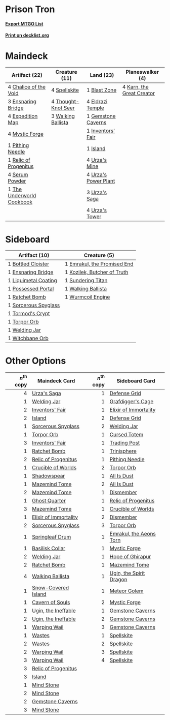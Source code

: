 # Prison Tron

#### [Export MTGO List](../collection/Prison%20Tron/Prison%20Tron.txt)
#### [Print on decklist.org](http://decklist.org/?deckmain=1%09Blast%20Zone%0A4%09Chalice%20of%20the%20Void%0A4%09Eldrazi%20Temple%0A3%09Ensnaring%20Bridge%0A4%09Expedition%20Map%0A1%09Gemstone%20Caverns%0A1%09Inventors'%20Fair%0A1%09Island%0A4%09Karn,%20the%20Great%20Creator%0A4%09Mystic%20Forge%0A1%09Pithing%20Needle%0A1%09Relic%20of%20Progenitus%0A4%09Serum%20Powder%0A4%09Spellskite%0A1%09The%20Underworld%20Cookbook%0A4%09Thought-Knot%20Seer%0A4%09Urza's%20Mine%0A4%09Urza's%20Power%20Plant%0A3%09Urza's%20Saga%0A4%09Urza's%20Tower%0A3%09Walking%20Ballista&deckside=1%09Bottled%20Cloister%0A1%09Emrakul,%20the%20Promised%20End%0A1%09Ensnaring%20Bridge%0A1%09Kozilek,%20Butcher%20of%20Truth%0A1%09Liquimetal%20Coating%0A1%09Possessed%20Portal%0A1%09Ratchet%20Bomb%0A1%09Sorcerous%20Spyglass%0A1%09Sundering%20Titan%0A1%09Tormod's%20Crypt%0A1%09Torpor%20Orb%0A1%09Walking%20Ballista%0A1%09Welding%20Jar%0A1%09Witchbane%20Orb%0A1%09Wurmcoil%20Engine)
# Maindeck

|                                           Artifact (22)                                            |                                        Creature (11)                                         |                                          Land (23)                                          |                                          Planeswalker (4)                                          |
|----------------------------------------------------------------------------------------------------|----------------------------------------------------------------------------------------------|---------------------------------------------------------------------------------------------|----------------------------------------------------------------------------------------------------|
|4 [Chalice of the Void](http://gatherer.wizards.com/Pages/Card/Details.aspx?multiverseid=442211)    |4 [Spellskite](http://gatherer.wizards.com/Pages/Card/Details.aspx?multiverseid=397743)       |1 [Blast Zone](http://gatherer.wizards.com/Pages/Card/Details.aspx?multiverseid=461171)      |4 [Karn, the Great Creator](http://gatherer.wizards.com/Pages/Card/Details.aspx?multiverseid=460928)|
|3 [Ensnaring Bridge](http://gatherer.wizards.com/Pages/Card/Details.aspx?multiverseid=15866)        |4 [Thought-Knot Seer](http://gatherer.wizards.com/Pages/Card/Details.aspx?multiverseid=407519)|4 [Eldrazi Temple](http://gatherer.wizards.com/Pages/Card/Details.aspx?multiverseid=401710)  |                                                                                                    |
|4 [Expedition Map](http://gatherer.wizards.com/Pages/Card/Details.aspx?multiverseid=397742)         |3 [Walking Ballista](http://gatherer.wizards.com/Pages/Card/Details.aspx?multiverseid=423848) |1 [Gemstone Caverns](http://gatherer.wizards.com/Pages/Card/Details.aspx?multiverseid=122094)|                                                                                                    |
|4 [Mystic Forge](http://gatherer.wizards.com/Pages/Card/Details.aspx?multiverseid=466987)           |                                                                                              |1 [Inventors' Fair](http://gatherer.wizards.com/Pages/Card/Details.aspx?multiverseid=417820) |                                                                                                    |
|1 [Pithing Needle](http://gatherer.wizards.com/Pages/Card/Details.aspx?multiverseid=129526)         |                                                                                              |1 [Island](http://gatherer.wizards.com/Pages/Card/Details.aspx?multiverseid=439857)          |                                                                                                    |
|1 [Relic of Progenitus](http://gatherer.wizards.com/Pages/Card/Details.aspx?multiverseid=174824)    |                                                                                              |4 [Urza's Mine](http://gatherer.wizards.com/Pages/Card/Details.aspx?multiverseid=4192)       |                                                                                                    |
|4 [Serum Powder](http://gatherer.wizards.com/Pages/Card/Details.aspx?multiverseid=48920)            |                                                                                              |4 [Urza's Power Plant](http://gatherer.wizards.com/Pages/Card/Details.aspx?multiverseid=4193)|                                                                                                    |
|1 [The Underworld Cookbook](http://gatherer.wizards.com/Pages/Card/Details.aspx?multiverseid=522316)|                                                                                              |3 [Urza's Saga](http://gatherer.wizards.com/Pages/Card/Details.aspx?multiverseid=522335)     |                                                                                                    |
|                                                                                                    |                                                                                              |4 [Urza's Tower](http://gatherer.wizards.com/Pages/Card/Details.aspx?multiverseid=4194)      |                                                                                                    |


# Sideboard

|                                         Artifact (10)                                         |                                             Creature (5)                                             |
|-----------------------------------------------------------------------------------------------|------------------------------------------------------------------------------------------------------|
|1 [Bottled Cloister](http://gatherer.wizards.com/Pages/Card/Details.aspx?multiverseid=89018)   |1 [Emrakul, the Promised End](http://gatherer.wizards.com/Pages/Card/Details.aspx?multiverseid=414295)|
|1 [Ensnaring Bridge](http://gatherer.wizards.com/Pages/Card/Details.aspx?multiverseid=15866)   |1 [Kozilek, Butcher of Truth](http://gatherer.wizards.com/Pages/Card/Details.aspx?multiverseid=397668)|
|1 [Liquimetal Coating](http://gatherer.wizards.com/Pages/Card/Details.aspx?multiverseid=389578)|1 [Sundering Titan](http://gatherer.wizards.com/Pages/Card/Details.aspx?multiverseid=442222)          |
|1 [Possessed Portal](http://gatherer.wizards.com/Pages/Card/Details.aspx?multiverseid=50119)   |1 [Walking Ballista](http://gatherer.wizards.com/Pages/Card/Details.aspx?multiverseid=423848)         |
|1 [Ratchet Bomb](http://gatherer.wizards.com/Pages/Card/Details.aspx?multiverseid=370623)      |1 [Wurmcoil Engine](http://gatherer.wizards.com/Pages/Card/Details.aspx?multiverseid=389756)          |
|1 [Sorcerous Spyglass](http://gatherer.wizards.com/Pages/Card/Details.aspx?multiverseid=435407)|                                                                                                      |
|1 [Tormod's Crypt](http://gatherer.wizards.com/Pages/Card/Details.aspx?multiverseid=389723)    |                                                                                                      |
|1 [Torpor Orb](http://gatherer.wizards.com/Pages/Card/Details.aspx?multiverseid=233069)        |                                                                                                      |
|1 [Welding Jar](http://gatherer.wizards.com/Pages/Card/Details.aspx?multiverseid=48328)        |                                                                                                      |
|1 [Witchbane Orb](http://gatherer.wizards.com/Pages/Card/Details.aspx?multiverseid=233240)     |                                                                                                      |


# Other Options

|*n*<sup>th</sup> copy|                                         Maindeck Card                                          |*n*<sup>th</sup> copy|                                          Sideboard Card                                          |
|--------------------:|------------------------------------------------------------------------------------------------|--------------------:|--------------------------------------------------------------------------------------------------|
|                    4|[Urza's Saga](http://gatherer.wizards.com/Pages/Card/Details.aspx?multiverseid=522335)          |                    1|[Defense Grid](http://gatherer.wizards.com/Pages/Card/Details.aspx?multiverseid=45481)            |
|                    1|[Welding Jar](http://gatherer.wizards.com/Pages/Card/Details.aspx?multiverseid=48328)           |                    1|[Grafdigger's Cage](http://gatherer.wizards.com/Pages/Card/Details.aspx?multiverseid=278452)      |
|                    2|[Inventors' Fair](http://gatherer.wizards.com/Pages/Card/Details.aspx?multiverseid=417820)      |                    1|[Elixir of Immortality](http://gatherer.wizards.com/Pages/Card/Details.aspx?multiverseid=222711)  |
|                    2|[Island](http://gatherer.wizards.com/Pages/Card/Details.aspx?multiverseid=439857)               |                    2|[Defense Grid](http://gatherer.wizards.com/Pages/Card/Details.aspx?multiverseid=45481)            |
|                    1|[Sorcerous Spyglass](http://gatherer.wizards.com/Pages/Card/Details.aspx?multiverseid=435407)   |                    2|[Welding Jar](http://gatherer.wizards.com/Pages/Card/Details.aspx?multiverseid=48328)             |
|                    1|[Torpor Orb](http://gatherer.wizards.com/Pages/Card/Details.aspx?multiverseid=233069)           |                    1|[Cursed Totem](http://gatherer.wizards.com/Pages/Card/Details.aspx?multiverseid=15404)            |
|                    3|[Inventors' Fair](http://gatherer.wizards.com/Pages/Card/Details.aspx?multiverseid=417820)      |                    1|[Trading Post](http://gatherer.wizards.com/Pages/Card/Details.aspx?multiverseid=389725)           |
|                    1|[Ratchet Bomb](http://gatherer.wizards.com/Pages/Card/Details.aspx?multiverseid=370623)         |                    1|[Trinisphere](http://gatherer.wizards.com/Pages/Card/Details.aspx?multiverseid=43545)             |
|                    2|[Relic of Progenitus](http://gatherer.wizards.com/Pages/Card/Details.aspx?multiverseid=174824)  |                    1|[Pithing Needle](http://gatherer.wizards.com/Pages/Card/Details.aspx?multiverseid=129526)         |
|                    1|[Crucible of Worlds](http://gatherer.wizards.com/Pages/Card/Details.aspx?multiverseid=129480)   |                    2|[Torpor Orb](http://gatherer.wizards.com/Pages/Card/Details.aspx?multiverseid=233069)             |
|                    1|[Shadowspear](http://gatherer.wizards.com/Pages/Card/Details.aspx?multiverseid=476487)          |                    1|[All Is Dust](http://gatherer.wizards.com/Pages/Card/Details.aspx?multiverseid=397750)            |
|                    1|[Mazemind Tome](http://gatherer.wizards.com/Pages/Card/Details.aspx?multiverseid=485555)        |                    2|[All Is Dust](http://gatherer.wizards.com/Pages/Card/Details.aspx?multiverseid=397750)            |
|                    2|[Mazemind Tome](http://gatherer.wizards.com/Pages/Card/Details.aspx?multiverseid=485555)        |                    1|[Dismember](http://gatherer.wizards.com/Pages/Card/Details.aspx?multiverseid=382182)              |
|                    1|[Ghost Quarter](http://gatherer.wizards.com/Pages/Card/Details.aspx?multiverseid=389534)        |                    1|[Relic of Progenitus](http://gatherer.wizards.com/Pages/Card/Details.aspx?multiverseid=174824)    |
|                    3|[Mazemind Tome](http://gatherer.wizards.com/Pages/Card/Details.aspx?multiverseid=485555)        |                    1|[Crucible of Worlds](http://gatherer.wizards.com/Pages/Card/Details.aspx?multiverseid=129480)     |
|                    1|[Elixir of Immortality](http://gatherer.wizards.com/Pages/Card/Details.aspx?multiverseid=222711)|                    2|[Dismember](http://gatherer.wizards.com/Pages/Card/Details.aspx?multiverseid=382182)              |
|                    2|[Sorcerous Spyglass](http://gatherer.wizards.com/Pages/Card/Details.aspx?multiverseid=435407)   |                    3|[Torpor Orb](http://gatherer.wizards.com/Pages/Card/Details.aspx?multiverseid=233069)             |
|                    1|[Springleaf Drum](http://gatherer.wizards.com/Pages/Card/Details.aspx?multiverseid=378534)      |                    1|[Emrakul, the Aeons Torn](http://gatherer.wizards.com/Pages/Card/Details.aspx?multiverseid=397905)|
|                    1|[Basilisk Collar](http://gatherer.wizards.com/Pages/Card/Details.aspx?multiverseid=426041)      |                    1|[Mystic Forge](http://gatherer.wizards.com/Pages/Card/Details.aspx?multiverseid=466987)           |
|                    2|[Welding Jar](http://gatherer.wizards.com/Pages/Card/Details.aspx?multiverseid=48328)           |                    1|[Hope of Ghirapur](http://gatherer.wizards.com/Pages/Card/Details.aspx?multiverseid=423821)       |
|                    2|[Ratchet Bomb](http://gatherer.wizards.com/Pages/Card/Details.aspx?multiverseid=370623)         |                    1|[Mazemind Tome](http://gatherer.wizards.com/Pages/Card/Details.aspx?multiverseid=485555)          |
|                    4|[Walking Ballista](http://gatherer.wizards.com/Pages/Card/Details.aspx?multiverseid=423848)     |                    1|[Ugin, the Spirit Dragon](http://gatherer.wizards.com/Pages/Card/Details.aspx?multiverseid=391948)|
|                    1|[Snow-Covered Island](http://gatherer.wizards.com/Pages/Card/Details.aspx?multiverseid=121130)  |                    1|[Meteor Golem](http://gatherer.wizards.com/Pages/Card/Details.aspx?multiverseid=447378)           |
|                    1|[Cavern of Souls](http://gatherer.wizards.com/Pages/Card/Details.aspx?multiverseid=278058)      |                    2|[Mystic Forge](http://gatherer.wizards.com/Pages/Card/Details.aspx?multiverseid=466987)           |
|                    1|[Ugin, the Ineffable](http://gatherer.wizards.com/Pages/Card/Details.aspx?multiverseid=460929)  |                    1|[Gemstone Caverns](http://gatherer.wizards.com/Pages/Card/Details.aspx?multiverseid=122094)       |
|                    2|[Ugin, the Ineffable](http://gatherer.wizards.com/Pages/Card/Details.aspx?multiverseid=460929)  |                    2|[Gemstone Caverns](http://gatherer.wizards.com/Pages/Card/Details.aspx?multiverseid=122094)       |
|                    1|[Warping Wail](http://gatherer.wizards.com/Pages/Card/Details.aspx?multiverseid=407522)         |                    3|[Gemstone Caverns](http://gatherer.wizards.com/Pages/Card/Details.aspx?multiverseid=122094)       |
|                    1|[Wastes](http://gatherer.wizards.com/Pages/Card/Details.aspx?multiverseid=407694)               |                    1|[Spellskite](http://gatherer.wizards.com/Pages/Card/Details.aspx?multiverseid=397743)             |
|                    2|[Wastes](http://gatherer.wizards.com/Pages/Card/Details.aspx?multiverseid=407694)               |                    2|[Spellskite](http://gatherer.wizards.com/Pages/Card/Details.aspx?multiverseid=397743)             |
|                    2|[Warping Wail](http://gatherer.wizards.com/Pages/Card/Details.aspx?multiverseid=407522)         |                    3|[Spellskite](http://gatherer.wizards.com/Pages/Card/Details.aspx?multiverseid=397743)             |
|                    3|[Warping Wail](http://gatherer.wizards.com/Pages/Card/Details.aspx?multiverseid=407522)         |                    4|[Spellskite](http://gatherer.wizards.com/Pages/Card/Details.aspx?multiverseid=397743)             |
|                    3|[Relic of Progenitus](http://gatherer.wizards.com/Pages/Card/Details.aspx?multiverseid=174824)  |                     |                                                                                                  |
|                    3|[Island](http://gatherer.wizards.com/Pages/Card/Details.aspx?multiverseid=439857)               |                     |                                                                                                  |
|                    1|[Mind Stone](http://gatherer.wizards.com/Pages/Card/Details.aspx?multiverseid=135280)           |                     |                                                                                                  |
|                    2|[Mind Stone](http://gatherer.wizards.com/Pages/Card/Details.aspx?multiverseid=135280)           |                     |                                                                                                  |
|                    2|[Gemstone Caverns](http://gatherer.wizards.com/Pages/Card/Details.aspx?multiverseid=122094)     |                     |                                                                                                  |
|                    3|[Mind Stone](http://gatherer.wizards.com/Pages/Card/Details.aspx?multiverseid=135280)           |                     |                                                                                                  |

